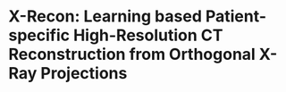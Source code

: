 # X-Recon: Learning based Patient-specific High-Resolution CT Reconstruction from Orthogonal X-Ray Projections
## 
